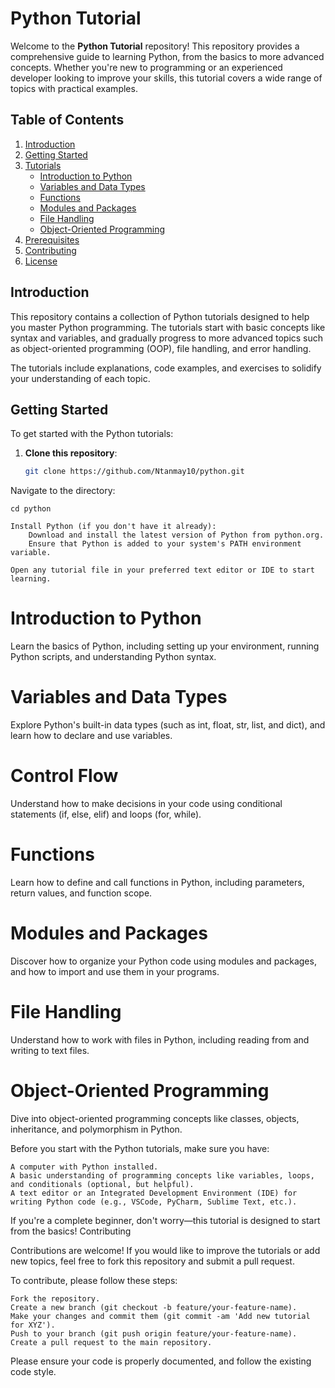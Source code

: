 # Python Tutorial

Welcome to the **Python Tutorial** repository! This repository provides a comprehensive guide to learning Python, from the basics to more advanced concepts. Whether you're new to programming or an experienced developer looking to improve your skills, this tutorial covers a wide range of topics with practical examples.

## Table of Contents

1. [Introduction](#introduction)
2. [Getting Started](#getting-started)
3. [Tutorials](#tutorials)
   - [Introduction to Python](#introduction-to-python)
   - [Variables and Data Types](#variables-and-data-types)
   - [Functions](#functions)
   - [Modules and Packages](#modules-and-packages)
   - [File Handling](#file-handling)
   - [Object-Oriented Programming](#object-oriented-programming)
4. [Prerequisites](#prerequisites)
5. [Contributing](#contributing)
6. [License](#license)

## Introduction

This repository contains a collection of Python tutorials designed to help you master Python programming. The tutorials start with basic concepts like syntax and variables, and gradually progress to more advanced topics such as object-oriented programming (OOP), file handling, and error handling.

The tutorials include explanations, code examples, and exercises to solidify your understanding of each topic.

## Getting Started

To get started with the Python tutorials:

1. **Clone this repository**:
   ```bash
   git clone https://github.com/Ntanmay10/python.git

Navigate to the directory:

    cd python

    Install Python (if you don't have it already):
        Download and install the latest version of Python from python.org.
        Ensure that Python is added to your system's PATH environment variable.

    Open any tutorial file in your preferred text editor or IDE to start learning.

# Introduction to Python

Learn the basics of Python, including setting up your environment, running Python scripts, and understanding Python syntax.

# Variables and Data Types

Explore Python's built-in data types (such as int, float, str, list, and dict), and learn how to declare and use variables.

# Control Flow

Understand how to make decisions in your code using conditional statements (if, else, elif) and loops (for, while).

# Functions

Learn how to define and call functions in Python, including parameters, return values, and function scope.

# Modules and Packages

Discover how to organize your Python code using modules and packages, and how to import and use them in your programs.

# File Handling

Understand how to work with files in Python, including reading from and writing to text files.

# Object-Oriented Programming

Dive into object-oriented programming concepts like classes, objects, inheritance, and polymorphism in Python.

Before you start with the Python tutorials, make sure you have:

    A computer with Python installed.
    A basic understanding of programming concepts like variables, loops, and conditionals (optional, but helpful).
    A text editor or an Integrated Development Environment (IDE) for writing Python code (e.g., VSCode, PyCharm, Sublime Text, etc.).

If you're a complete beginner, don't worry—this tutorial is designed to start from the basics!
Contributing

Contributions are welcome! If you would like to improve the tutorials or add new topics, feel free to fork this repository and submit a pull request.

To contribute, please follow these steps:

    Fork the repository.
    Create a new branch (git checkout -b feature/your-feature-name).
    Make your changes and commit them (git commit -am 'Add new tutorial for XYZ').
    Push to your branch (git push origin feature/your-feature-name).
    Create a pull request to the main repository.

Please ensure your code is properly documented, and follow the existing code style.
